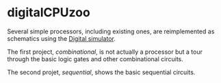 # digitalCPUzoo

Several simple processors, including existing ones, are reimplemented as schematics
using the [Digital simulator](https://github.com/hneemann/Digital).

The first project, *combinational*, is not actually a processor but a tour through the basic logic gates and other combinational circuits.

The second projet, *sequential*, shows the basic sequential circuits.
